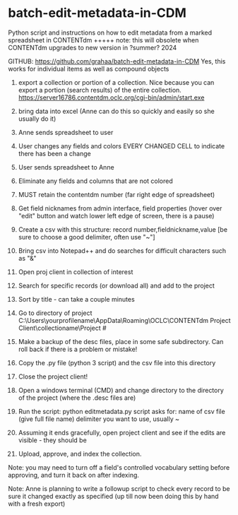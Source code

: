 # batch-edit-metadata-in-CDM
Python script and instructions on how to edit metadata from a marked spreadsheet in CONTENTdm
+++++ note: this will obsolete when CONTENTdm upgrades to new version in ?summer? 2024

GITHUB: https://github.com/grahaa/batch-edit-metadata-in-CDM
Yes, this works for individual items as well as compound objects

1. export a collection or portion of a collection. Nice because you can export a portion (search results) of the entire collection.
	https://server16786.contentdm.oclc.org/cgi-bin/admin/start.exe
2. bring data into excel (Anne can do this so quickly and easily so she usually do it)
3. Anne sends spreadsheet to user
4. User changes any fields and colors EVERY CHANGED CELL to indicate there has been a change
5. User sends spreadsheet to Anne

6. Eliminate any fields and columns that are not colored
7. MUST retain the contentdm number (far right edge of spreadsheet)
8. Get field nicknames from admin interface, field properties (hover over "edit" button and watch lower left edge of screen, there is a pause)
9. Create a csv with this structure: record number,fieldnickname,value          [be sure to choose a good delimiter, often use "~"]
10. Bring csv into Notepad++ and do searches for difficult characters such as "&"

11. Open proj client in collection of interest 
12. Search for specific records (or download all) and add to the project
13. Sort by title - can take a couple minutes
14. Go to directory of project
	C:\Users\yourprofilename\AppData\Roaming\OCLC\CONTENTdm Project Client\collectioname\Project #
15. Make a backup of the desc files, place in some safe subdirectory. Can roll back if there is a problem or mistake!
16. Copy the .py file (python 3 script) and the csv file into this directory
17. Close the project client!
18. Open a windows terminal (CMD) and change directory to the directory of the project (where the .desc files are)
19. Run the script: 
	python editmetadata.py
	script asks for: 
		name of csv file (give full file name)
		delimiter you want to use, usually ~
20. Assuming it ends gracefully, open project client and see if the edits are visible - they should be 
21. Upload, approve, and index the collection. 

Note: you may need to turn off a field's controlled vocabulary setting before approving, and turn it back on after indexing.

Note: Anne is planning to write a followup script to check every record to be sure it changed exactly as specified (up till now been doing this by hand with a fresh export)


